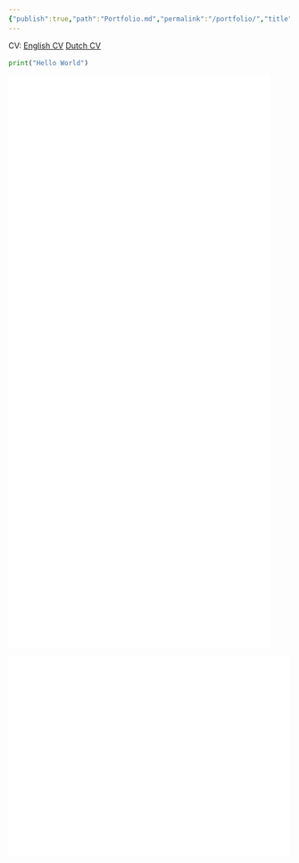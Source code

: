 ```yaml
---
{"publish":true,"path":"Portfolio.md","permalink":"/portfolio/","title":"Portfolio"}
---
```



CV: [English CV](https://rxresu.me/saberzero1/curriculum-vitae-english) [Dutch CV](https://rxresu.me/saberzero1/curriculum-vitae-dutch)

```python
print("Hello World")
```

[![GitHub User Stats](https://raw.githubusercontent.com/saberzero1/saberzero1/main/general.svg)](https://github.com/saberzero1)

[![LeetCode Profile](https://raw.githubusercontent.com/saberzero1/saberzero1/main/leetcode.svg)](https://leetcode.com/saberzero1/)
